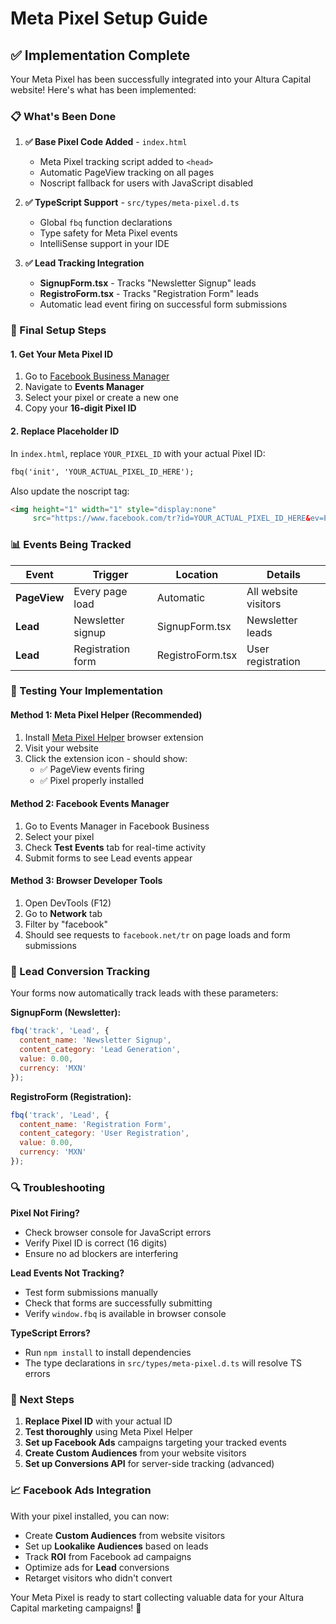 # Meta Pixel Setup Guide

## ✅ Implementation Complete

Your Meta Pixel has been successfully integrated into your Altura Capital website! Here's what has been implemented:

### 📋 What's Been Done

1. **✅ Base Pixel Code Added** - `index.html`
   - Meta Pixel tracking script added to `<head>`
   - Automatic PageView tracking on all pages
   - Noscript fallback for users with JavaScript disabled

2. **✅ TypeScript Support** - `src/types/meta-pixel.d.ts`
   - Global `fbq` function declarations
   - Type safety for Meta Pixel events
   - IntelliSense support in your IDE

3. **✅ Lead Tracking Integration**
   - **SignupForm.tsx** - Tracks "Newsletter Signup" leads
   - **RegistroForm.tsx** - Tracks "Registration Form" leads
   - Automatic lead event firing on successful form submissions

### 🔧 Final Setup Steps

#### 1. Get Your Meta Pixel ID
1. Go to [Facebook Business Manager](https://business.facebook.com)
2. Navigate to **Events Manager**
3. Select your pixel or create a new one
4. Copy your **16-digit Pixel ID**

#### 2. Replace Placeholder ID
In `index.html`, replace `YOUR_PIXEL_ID` with your actual Pixel ID:
```html
fbq('init', 'YOUR_ACTUAL_PIXEL_ID_HERE');
```

Also update the noscript tag:
```html
<img height="1" width="1" style="display:none"
     src="https://www.facebook.com/tr?id=YOUR_ACTUAL_PIXEL_ID_HERE&ev=PageView&noscript=1" />
```

### 📊 Events Being Tracked

| Event | Trigger | Location | Details |
|-------|---------|----------|---------|
| **PageView** | Every page load | Automatic | All website visitors |
| **Lead** | Newsletter signup | SignupForm.tsx | Newsletter leads |
| **Lead** | Registration form | RegistroForm.tsx | User registration |

### 🧪 Testing Your Implementation

#### Method 1: Meta Pixel Helper (Recommended)
1. Install [Meta Pixel Helper](https://chrome.google.com/webstore/detail/meta-pixel-helper/fdgfkebogiimcoedlicjlajpkdmockpc) browser extension
2. Visit your website
3. Click the extension icon - should show:
   - ✅ PageView events firing
   - ✅ Pixel properly installed

#### Method 2: Facebook Events Manager
1. Go to Events Manager in Facebook Business
2. Select your pixel
3. Check **Test Events** tab for real-time activity
4. Submit forms to see Lead events appear

#### Method 3: Browser Developer Tools
1. Open DevTools (F12)
2. Go to **Network** tab
3. Filter by "facebook"
4. Should see requests to `facebook.net/tr` on page loads and form submissions

### 🎯 Lead Conversion Tracking

Your forms now automatically track leads with these parameters:

**SignupForm (Newsletter):**
```javascript
fbq('track', 'Lead', {
  content_name: 'Newsletter Signup',
  content_category: 'Lead Generation',
  value: 0.00,
  currency: 'MXN'
});
```

**RegistroForm (Registration):**
```javascript
fbq('track', 'Lead', {
  content_name: 'Registration Form',
  content_category: 'User Registration',
  value: 0.00,
  currency: 'MXN'
});
```

### 🔍 Troubleshooting

**Pixel Not Firing?**
- Check browser console for JavaScript errors
- Verify Pixel ID is correct (16 digits)
- Ensure no ad blockers are interfering

**Lead Events Not Tracking?**
- Test form submissions manually
- Check that forms are successfully submitting
- Verify `window.fbq` is available in browser console

**TypeScript Errors?**
- Run `npm install` to install dependencies
- The type declarations in `src/types/meta-pixel.d.ts` will resolve TS errors

### 🚀 Next Steps

1. **Replace Pixel ID** with your actual ID
2. **Test thoroughly** using Meta Pixel Helper
3. **Set up Facebook Ads** campaigns targeting your tracked events
4. **Create Custom Audiences** from your website visitors
5. **Set up Conversions API** for server-side tracking (advanced)

### 📈 Facebook Ads Integration

With your pixel installed, you can now:
- Create **Custom Audiences** from website visitors
- Set up **Lookalike Audiences** based on leads
- Track **ROI** from Facebook ad campaigns
- Optimize ads for **Lead** conversions
- Retarget visitors who didn't convert

Your Meta Pixel is ready to start collecting valuable data for your Altura Capital marketing campaigns! 🎉
